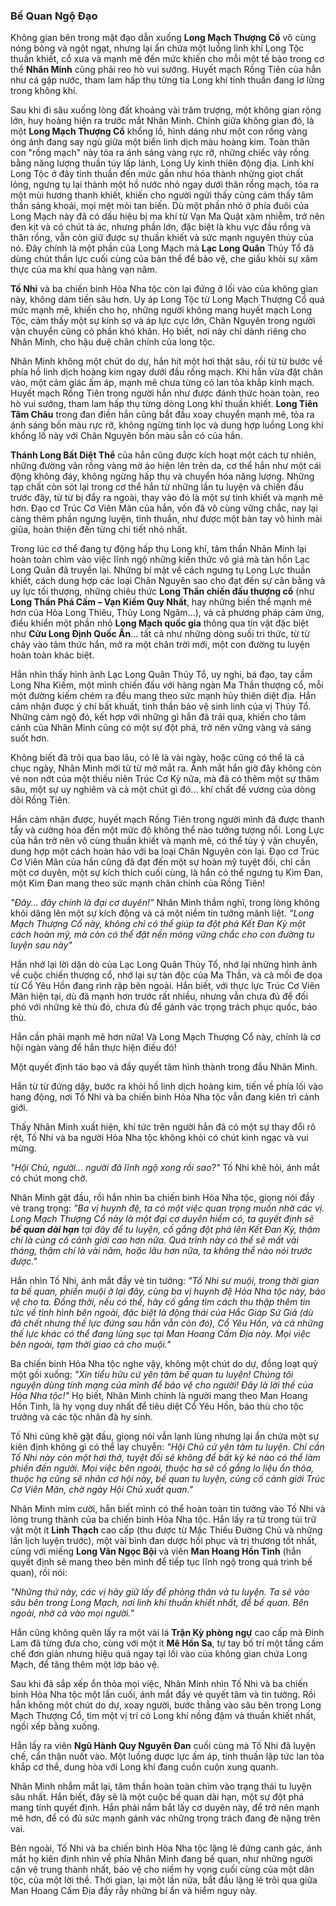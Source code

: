 ### Bế Quan Ngộ Đạo

Không gian bên trong mật đạo dẫn xuống **Long Mạch Thượng Cổ** vô cùng nóng bỏng và ngột ngạt, nhưng lại ẩn chứa một luồng linh khí Long Tộc thuần khiết, cổ xưa và mạnh mẽ đến mức khiến cho mỗi một tế bào trong cơ thể **Nhân Minh** cũng phải reo hò vui sướng. Huyết mạch Rồng Tiên của hắn như cá gặp nước, tham lam hấp thụ từng tia Long khí tinh thuần đang lơ lửng trong không khí.

Sau khi đi sâu xuống lòng đất khoảng vài trăm trượng, một không gian rộng lớn, huy hoàng hiện ra trước mắt Nhân Minh. Chính giữa không gian đó, là một **Long Mạch Thượng Cổ** khổng lồ, hình dáng như một con rồng vàng óng ánh đang say ngủ giữa một biển linh dịch màu hoàng kim. Toàn thân con "rồng mạch" này tỏa ra ánh sáng vàng rực rỡ, những chiếc vảy rồng bằng năng lượng thuần túy lấp lánh, Long Uy kinh thiên động địa. Linh khí Long Tộc ở đây tinh thuần đến mức gần như hóa thành những giọt chất lỏng, ngưng tụ lại thành một hồ nước nhỏ ngay dưới thân rồng mạch, tỏa ra một mùi hương thanh khiết, khiến cho người ngửi thấy cũng cảm thấy tâm thần sảng khoái, mọi mệt mỏi tan biến. Dù một phần nhỏ ở phía đuôi của Long Mạch này đã có dấu hiệu bị ma khí từ Vạn Ma Quật xâm nhiễm, trở nên đen kịt và có chút tà ác, nhưng phần lớn, đặc biệt là khu vực đầu rồng và thân rồng, vẫn còn giữ được sự thuần khiết và sức mạnh nguyên thủy của nó. Đây chính là một phần của Long Mạch mà **Lạc Long Quân** Thủy Tổ đã dùng chút thần lực cuối cùng của bản thể để bảo vệ, che giấu khỏi sự xâm thực của ma khí qua hàng vạn năm.

**Tố Nhi** và ba chiến binh Hỏa Nha tộc còn lại đứng ở lối vào của không gian này, không dám tiến sâu hơn. Uy áp Long Tộc từ Long Mạch Thượng Cổ quá mức mạnh mẽ, khiến cho họ, những người không mang huyết mạch Long Tộc, cảm thấy một sự kính sợ và áp lực cực lớn, Chân Nguyên trong người vận chuyển cũng có phần khó khăn. Họ biết, nơi này chỉ dành riêng cho Nhân Minh, cho hậu duệ chân chính của long tộc.

Nhân Minh không một chút do dự, hắn hít một hơi thật sâu, rồi từ từ bước về phía hồ linh dịch hoàng kim ngay dưới đầu rồng mạch. Khi hắn vừa đặt chân vào, một cảm giác ấm áp, mạnh mẽ chưa từng có lan tỏa khắp kinh mạch. Huyết mạch Rồng Tiên trong người hắn như được đánh thức hoàn toàn, reo hò vui sướng, tham lam hấp thụ từng dòng Long khí thuần khiết. **Long Tiên Tâm Châu** trong đan điền hắn cũng bắt đầu xoay chuyển mạnh mẽ, tỏa ra ánh sáng bốn màu rực rỡ, không ngừng tinh lọc và dung hợp luồng Long khí khổng lồ này với Chân Nguyên bốn màu sẵn có của hắn.

**Thánh Long Bất Diệt Thể** của hắn cũng được kích hoạt một cách tự nhiên, những đường vân rồng vàng mờ ảo hiện lên trên da, cơ thể hắn như một cái động không đáy, không ngừng hấp thụ và chuyển hóa năng lượng. Những tạp chất còn sót lại trong cơ thể hắn từ những lần tu luyện và chiến đấu trước đây, từ từ bị đẩy ra ngoài, thay vào đó là một sự tinh khiết và mạnh mẽ hơn. Đạo cơ Trúc Cơ Viên Mãn của hắn, vốn đã vô cùng vững chắc, nay lại càng thêm phần ngưng luyện, tinh thuần, như được một bàn tay vô hình mài giũa, hoàn thiện đến từng chi tiết nhỏ nhất.

Trong lúc cơ thể đang tự động hấp thụ Long khí, tâm thần Nhân Minh lại hoàn toàn chìm vào việc lĩnh ngộ những kiến thức vô giá mà tàn hồn Lạc Long Quân đã truyền lại. Những bí mật về cách ngưng tụ Long Lực thuần khiết, cách dung hợp các loại Chân Nguyên sao cho đạt đến sự cân bằng và uy lực tối thượng, những chiêu thức **Long Thần chiến đấu thượng cổ** (như **Long Thần Phá Cấm – Vạn Kiếm Quy Nhất**, hay những biến thể mạnh mẽ hơn của Hỏa Long Thiêu, Thủy Long Ngâm...), và cả phương pháp cảm ứng, điều khiển một phần nhỏ **Long Mạch quốc gia** thông qua tín vật đặc biệt như **Cửu Long Định Quốc Ấn**... tất cả như những dòng suối tri thức, từ từ chảy vào tâm thức hắn, mở ra một chân trời mới, một con đường tu luyện hoàn toàn khác biệt.

Hắn nhìn thấy hình ảnh Lạc Long Quân Thủy Tổ, uy nghi, bá đạo, tay cầm Long Nha Kiếm, một mình chiến đấu với hàng ngàn Ma Thần thượng cổ, mỗi một đường kiếm chém ra đều mang theo sức mạnh hủy thiên diệt địa. Hắn cảm nhận được ý chí bất khuất, tinh thần bảo vệ sinh linh của vị Thủy Tổ. Những cảm ngộ đó, kết hợp với những gì hắn đã trải qua, khiến cho tâm cảnh của Nhân Minh cũng có một sự đột phá, trở nên vững vàng và sáng suốt hơn.

Không biết đã trôi qua bao lâu, có lẽ là vài ngày, hoặc cũng có thể là cả chục ngày, Nhân Minh mới từ từ mở mắt ra. Ánh mắt hắn giờ đây không còn vẻ non nớt của một thiếu niên Trúc Cơ Kỳ nữa, mà đã có thêm một sự thâm sâu, một sự uy nghiêm và cả một chút gì đó... khí chất đế vương của dòng dõi Rồng Tiên.

Hắn cảm nhận được, huyết mạch Rồng Tiên trong người mình đã được thanh tẩy và cường hóa đến một mức độ không thể nào tưởng tượng nổi. Long Lực của hắn trở nên vô cùng thuần khiết và mạnh mẽ, có thể tùy ý vận chuyển, dung hợp một cách hoàn hảo với ba loại Chân Nguyên còn lại. Đạo cơ Trúc Cơ Viên Mãn của hắn cũng đã đạt đến một sự hoàn mỹ tuyệt đối, chỉ cần một cơ duyên, một sự kích thích cuối cùng, là hắn có thể ngưng tụ Kim Đan, một Kim Đan mang theo sức mạnh chân chính của Rồng Tiên!

_"Đây... đây chính là đại cơ duyên!"_ Nhân Minh thầm nghĩ, trong lòng không khỏi dâng lên một sự kích động và cả một niềm tin tưởng mãnh liệt. _"Long Mạch Thượng Cổ này, không chỉ có thể giúp ta đột phá Kết Đan Kỳ một cách hoàn mỹ, mà còn có thể đặt nền móng vững chắc cho con đường tu luyện sau này"_

Hắn nhớ lại lời dặn dò của Lạc Long Quân Thủy Tổ, nhớ lại những hình ảnh về cuộc chiến thượng cổ, nhớ lại sự tàn độc của Ma Thần, và cả mối đe dọa từ Cổ Yêu Hồn đang rình rập bên ngoài. Hắn biết, với thực lực Trúc Cơ Viên Mãn hiện tại, dù đã mạnh hơn trước rất nhiều, nhưng vẫn chưa đủ để đối phó với những kẻ thù đó, chưa đủ để gánh vác trọng trách phục quốc, báo thù.

Hắn cần phải mạnh mẽ hơn nữa! Và Long Mạch Thượng Cổ này, chính là cơ hội ngàn vàng để hắn thực hiện điều đó!

Một quyết định táo bạo và đầy quyết tâm hình thành trong đầu Nhân Minh.

Hắn từ từ đứng dậy, bước ra khỏi hồ linh dịch hoàng kim, tiến về phía lối vào hang động, nơi Tố Nhi và ba chiến binh Hỏa Nha tộc vẫn đang kiên trì cảnh giới.

Thấy Nhân Minh xuất hiện, khí tức trên người hắn đã có một sự thay đổi rõ rệt, Tố Nhi và ba người Hỏa Nha tộc không khỏi có chút kinh ngạc và vui mừng.

_"Hội Chủ, người... người đã lĩnh ngộ xong rồi sao?"_ Tố Nhi khẽ hỏi, ánh mắt có chút mong chờ.

Nhân Minh gật đầu, rồi hắn nhìn ba chiến binh Hỏa Nha tộc, giọng nói đầy vẻ trang trọng: _"Ba vị huynh đệ, ta có một việc quan trọng muốn nhờ các vị. Long Mạch Thượng Cổ này là một đại cơ duyên hiếm có, ta quyết định sẽ **bế quan dài hạn** tại đây để tu luyện, cố gắng đột phá lên Kết Đan Kỳ, thậm chí là củng cố cảnh giới cao hơn nữa. Quá trình này có thể sẽ mất vài tháng, thậm chí là vài năm, hoặc lâu hơn nữa, ta không thể nào nói trước được."_

Hắn nhìn Tố Nhi, ánh mắt đầy vẻ tin tưởng: _"Tố Nhi sư muội, trong thời gian ta bế quan, phiền muội ở lại đây, cùng ba vị huynh đệ Hỏa Nha tộc này, bảo vệ cho ta. Đồng thời, nếu có thể, hãy cố gắng tìm cách thu thập thêm tin tức về tình hình bên ngoài, đặc biệt là động thái của Hắc Giáp Sứ Giả (dù đã chết nhưng thế lực đứng sau hắn vẫn còn đó), Cổ Yêu Hồn, và cả những thế lực khác có thể đang lùng sục tại Man Hoang Cấm Địa này. Mọi việc bên ngoài, tạm thời giao cả cho muội."_

Ba chiến binh Hỏa Nha tộc nghe vậy, không một chút do dự, đồng loạt quỳ một gối xuống: _"Xin tiểu hữu cứ yên tâm bế quan tu luyện! Chúng tôi nguyện dùng tính mạng của mình để bảo vệ cho người! Đây là lời thề của Hỏa Nha tộc!"_ Họ biết, Nhân Minh chính là người mang theo Man Hoang Hồn Tinh, là hy vọng duy nhất để tiêu diệt Cổ Yêu Hồn, báo thù cho tộc trưởng và các tộc nhân đã hy sinh.

Tố Nhi cũng khẽ gật đầu, giọng nói vẫn lạnh lùng nhưng lại ẩn chứa một sự kiên định không gì có thể lay chuyển: _"Hội Chủ cứ yên tâm tu luyện. Chỉ cần Tố Nhi này còn một hơi thở, tuyệt đối sẽ không để bất kỳ kẻ nào có thể làm phiền đến người. Mọi việc bên ngoài, thuộc hạ sẽ cố gắng lo liệu ổn thỏa, thuộc hạ cũng sẽ nhân cơ hội này, bế quan tu luyện, củng cố cảnh giới Trúc Cơ Viên Mãn, chờ ngày Hội Chủ xuất quan."_

Nhân Minh mỉm cười, hắn biết mình có thể hoàn toàn tin tưởng vào Tố Nhi và lòng trung thành của ba chiến binh Hỏa Nha tộc. Hắn lấy ra từ trong túi trữ vật một ít **Linh Thạch** cao cấp (thu được từ Mặc Thiếu Đường Chủ và những lần lịch luyện trước), một vài bình đan dược hồi phục và trị thương tốt nhất, cùng với miếng **Long Văn Ngọc Bội** và viên **Man Hoang Hồn Tinh** (hắn quyết định sẽ mang theo bên mình để tiếp tục lĩnh ngộ trong quá trình bế quan), rồi nói:

_"Những thứ này, các vị hãy giữ lấy để phòng thân và tu luyện. Ta sẽ vào sâu bên trong Long Mạch, nơi linh khí thuần khiết nhất, để bế quan. Bên ngoài, nhờ cả vào mọi người."_

Hắn cũng không quên lấy ra một vài lá **Trận Kỳ phòng ngự** cao cấp mà Đinh Lam đã từng đưa cho, cùng với một ít **Mê Hồn Sa**, tự tay bố trí một tầng cấm chế đơn giản nhưng hiệu quả ngay tại lối vào của không gian chứa Long Mạch, để tăng thêm một lớp bảo vệ.

Sau khi đã sắp xếp ổn thỏa mọi việc, Nhân Minh nhìn Tố Nhi và ba chiến binh Hỏa Nha tộc một lần cuối, ánh mắt đầy vẻ quyết tâm và tin tưởng. Rồi hắn không một chút do dự, xoay người, bước thẳng vào sâu bên trong Long Mạch Thượng Cổ, tìm một vị trí có Long khí nồng đậm và thuần khiết nhất, ngồi xếp bằng xuống.

Hắn lấy ra viên **Ngũ Hành Quy Nguyên Đan** cuối cùng mà Tố Nhi đã luyện chế, cẩn thận nuốt vào. Một luồng dược lực ấm áp, tinh thuần lập tức lan tỏa khắp cơ thể, dung hòa với Long khí đang cuồn cuộn xung quanh.

Nhân Minh nhắm mắt lại, tâm thần hoàn toàn chìm vào trạng thái tu luyện sâu nhất. Hắn biết, đây sẽ là một cuộc bế quan dài hạn, một sự đột phá mang tính quyết định. Hắn phải nắm bắt lấy cơ duyên này, để trở nên mạnh mẽ hơn, để có đủ sức mạnh gánh vác những trọng trách đang đè nặng trên vai.

Bên ngoài, Tố Nhi và ba chiến binh Hỏa Nha tộc lặng lẽ đứng canh gác, ánh mắt họ kiên định nhìn về phía Nhân Minh đang bế quan, như những người cận vệ trung thành nhất, bảo vệ cho niềm hy vọng cuối cùng của một dân tộc, của một lời thề. Thời gian, lại một lần nữa, bắt đầu lặng lẽ trôi qua giữa Man Hoang Cấm Địa đầy rẫy những bí ẩn và hiểm nguy này.
